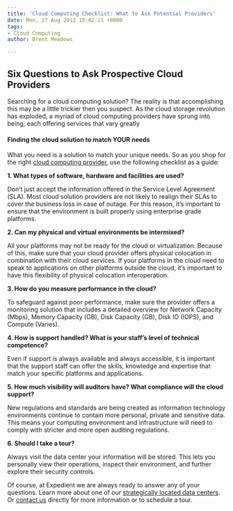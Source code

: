 ```yaml
---
title: 'Cloud Computing Checklist: What to Ask Potential Providers'
date: Mon, 27 Aug 2012 15:02:21 +0000
tags:
- Cloud Computing
author: Brent Meadows

---
```

## Six Questions to Ask Prospective Cloud Providers

Searching for a cloud computing solution? The reality is that accomplishing this may be a little trickier then you suspect. As the cloud storage revolution has exploded, a myriad of cloud computing providers have sprung into being, each offering services that vary greatly

#### Finding the cloud solution to match YOUR needs

What you need is a solution to match your unique needs. So as you shop for the right [cloud computing provider](https://www.expedient.com/cloud-computing/), use the following checklist as a guide:

**1. What types of software, hardware and facilities are used?** 

Don’t just accept the information offered in the Service Level Agreement (SLA). Most cloud solution providers are not likely to realign their SLAs to cover the business loss in case of outage. For this reason, it’s important to ensure that the environment is built properly using enterprise grade platforms.

**2. Can my physical and virtual environments be intermixed?** 

All your platforms may not be ready for the cloud or virtualization. Because of this, make sure that your cloud provider offers physical colocation in combination with their cloud services. If your platforms in the cloud need to speak to applications on other platforms outside the cloud, it’s important to have this flexibility of physical colocation interoperation.

**3. How do you measure performance in the cloud?** 

To safeguard against poor performance, make sure the provider offers a monitoring solution that includes a detailed overview for Network Capacity (Mbps), Memory Capacity (GB), Disk Capacity (GB), Disk IO (IOPS), and Compute (Varies).

**4. How is support handled? What is your staff’s level of technical competence?** 

Even if support is always available and always accessible, it is important that the support staff can offer the skills, knowledge and expertise that match your specific platforms and applications.

**5. How much visibility will auditors have? What compliance will the cloud support?** 

New regulations and standards are being created as information technology environments continue to contain more personal, private and sensitive data. This means your computing environment and infrastructure will need to comply with stricter and more open auditing regulations.

**6. Should I take a tour?** 

Always visit the data center your information will be stored. This lets you personally view their operations, inspect their environment, and further explore their security controls.

Of course, at Expedient we are always ready to answer any of your questions. Learn more about one of our [strategically located data centers](https://www.expedient.com/the-data-centers/). Or [contact us](https://www.expedient.com/get-a-quote/) directly for more information or to schedule a tour.